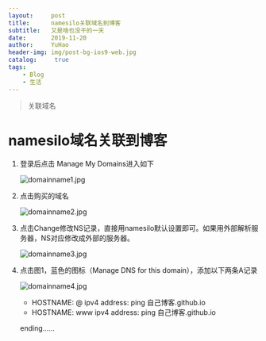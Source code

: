 ```yaml
---
layout:     post
title:      namesilo关联域名到博客
subtitle:   又是啥也没干的一天
date:       2019-11-20
author:     YuHao
header-img: img/post-bg-ios9-web.jpg
catalog: 	 true
tags:
    - Blog
    - 生活
---
```


>关联域名


# namesilo域名关联到博客
1. 登录后点击 Manage My Domains进入如下

   ![domainname1.jpg](https://i.loli.net/2019/11/20/cpVGOR9IfxPisUa.jpg)

2. 点击购买的域名

   ![domainname2.jpg](https://i.loli.net/2019/11/20/MC7g6VbADZ5cFOl.jpg)

3. 点击Change修改NS记录，直接用namesilo默认设置即可。如果用外部解析服务器，NS对应修改成外部的服务器。

   ![domainname3.jpg](https://i.loli.net/2019/11/20/AXcsSYV2FprE9bu.jpg)

4. 点击图1，蓝色的图标（Manage DNS for this domain），添加以下两条A记录

   ![domainname4.jpg](https://i.loli.net/2019/11/20/ErZgsQJ2U8KFhNW.jpg)

   - HOSTNAME:  @         ipv4 address: ping  自己博客.github.io
   - HOSTNAME:  www    ipv4 address: ping  自己博客.github.io

   ending......